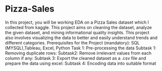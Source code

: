 # Pizza-Sales
In this project, you will be working EDA on a Pizza Sales dataset which I collected from kaggle.
This project aims on cleaning the dataset, analyze the given dataset, and mining informational quality insights.
This project also involves visualizing the data to better and easily understand trends and different categories. 
Prerequisites for the Project (mandatory): SQL (MYSQL),Tableau, Excel, Python 
Task 1: Pre-processing the data 
Subtask 1: Removing duplicate rows: 
Subtask2: Remove irrelevant values from each column if any: 
Subtask 3: Export the cleaned dataset as a .csv file and prepare the data using excel: 
Subtask 4: Encoding data into suitable format
